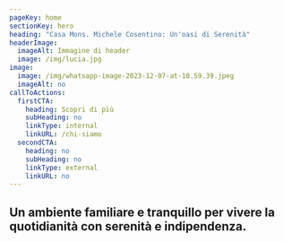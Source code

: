 ```yaml
---
pageKey: home
sectionKey: hero
heading: "Casa Mons. Michele Cosentino: Un'oasi di Serenità"
headerImage:
  imageAlt: Immagine di header
  image: /img/lucia.jpg
image:
  image: /img/whatsapp-image-2023-12-07-at-10.59.39.jpeg
  imageAlt: no
callToActions:
  firstCTA:
    heading: Scopri di più
    subHeading: no
    linkType: internal
    linkURL: /chi-siamo
  secondCTA:
    heading: no
    subHeading: no
    linkType: external
    linkURL: no
---
```

## Un ambiente familiare e tranquillo per vivere la quotidianità con serenità e indipendenza.